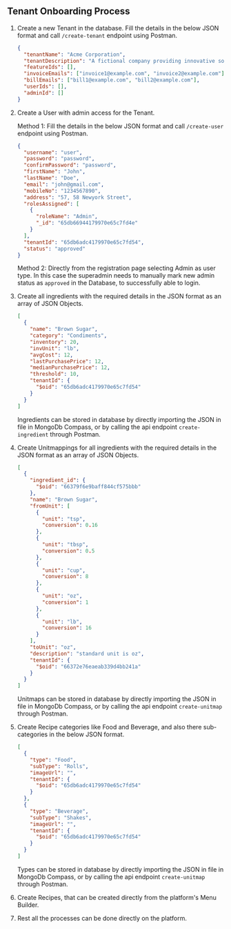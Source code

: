## Tenant Onboarding Process

1. Create a new Tenant in the database. Fill the details in the below JSON format and call `/create-tenant` endpoint using Postman.

   ```json
   {
     "tenantName": "Acme Corporation",
     "tenantDescription": "A fictional company providing innovative solutions.",
     "featureIds": [],
     "invoiceEmails": ["invoice1@example.com", "invoice2@example.com"],
     "billEmails": ["bill1@example.com", "bill2@example.com"],
     "userIds": [],
     "adminId": []
   }
   ```

2. Create a User with admin access for the Tenant.

   Method 1:
   Fill the details in the below JSON format and call `/create-user` endpoint using Postman.

   ```json
   {
     "username": "user",
     "password": "password",
     "confirmPassword": "password",
     "firstName": "John",
     "lastName": "Doe",
     "email": "john@gmail.com",
     "mobileNo": "1234567890",
     "address": "57, 58 Newyork Street",
     "rolesAssigned": [
       {
         "roleName": "Admin",
         "_id": "65db66944179970e65c7fd4e"
       }
     ],
     "tenantId": "65db6adc4179970e65c7fd54",
     "status": "approved"
   }
   ```

   Method 2:
   Directly from the registration page selecting Admin as user type. In this case the superadmin needs to manually mark new admin status as `approved` in the Database, to successfully able to login.

3. Create all ingredients with the required details in the JSON format as an array of JSON Objects.

   ```json
   [
     {
       "name": "Brown Sugar",
       "category": "Condiments",
       "inventory": 20,
       "invUnit": "lb",
       "avgCost": 12,
       "lastPurchasePrice": 12,
       "medianPurchasePrice": 12,
       "threshold": 10,
       "tenantId": {
         "$oid": "65db6adc4179970e65c7fd54"
       }
     }
   ]
   ```

   Ingredients can be stored in database by directly importing the JSON in file in MongoDb Compass, or by calling the api endpoint `create-ingredient` through Postman.

4. Create Unitmappings for all ingredients with the required details in the JSON format as an array of JSON Objects.

   ```json
   [
     {
       "ingredient_id": {
         "$oid": "66379f6e9baff844cf575bbb"
       },
       "name": "Brown Sugar",
       "fromUnit": [
         {
           "unit": "tsp",
           "conversion": 0.16
         },
         {
           "unit": "tbsp",
           "conversion": 0.5
         },
         {
           "unit": "cup",
           "conversion": 8
         },
         {
           "unit": "oz",
           "conversion": 1
         },
         {
           "unit": "lb",
           "conversion": 16
         }
       ],
       "toUnit": "oz",
       "description": "standard unit is oz",
       "tenantId": {
         "$oid": "66372e76eaeab339d4bb241a"
       }
     }
   ]
   ```

   Unitmaps can be stored in database by directly importing the JSON in file in MongoDb Compass, or by calling the api endpoint `create-unitmap` through Postman.

5. Create Recipe categories like Food and Beverage, and also there sub-categories in the below JSON format.

   ```json
   [
     {
       "type": "Food",
       "subType": "Rolls",
       "imageUrl": "",
       "tenantId": {
         "$oid": "65db6adc4179970e65c7fd54"
       }
     },
     {
       "type": "Beverage",
       "subType": "Shakes",
       "imageUrl": "",
       "tenantId": {
         "$oid": "65db6adc4179970e65c7fd54"
       }
     }
   ]
   ```

   Types can be stored in database by directly importing the JSON in file in MongoDb Compass, or by calling the api endpoint `create-unitmap` through Postman.

6. Create Recipes, that can be created directly from the platform's Menu Builder.

7. Rest all the processes can be done directly on the platform.
